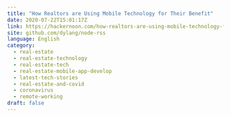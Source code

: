 ```yaml
---
title: "How Realtors are Using Mobile Technology for Their Benefit"
date: 2020-07-22T15:01:17Z
link: https://hackernoon.com/how-realtors-are-using-mobile-technology-for-their-benefit-u1723xce?source=rss&utm_medium=RSS&utm_source=news.12bit.vn
site: github.com/dylang/node-rss
language: English
category:
  - real-estate
  - real-estate-technology
  - real-estate-tech
  - real-estate-mobile-app-develop
  - latest-tech-stories
  - real-estate-and-covid
  - coronavirus
  - remote-working
draft: false
---
```

